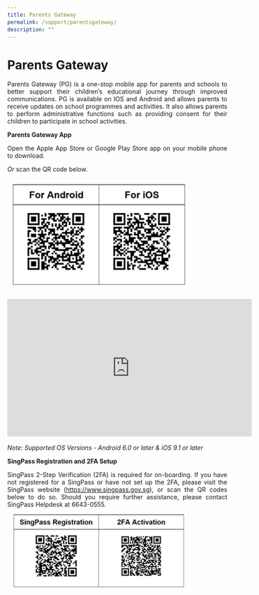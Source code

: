 ```yaml
---
title: Parents Gateway
permalink: /support/parentsgateway/
description: ""
---
```

<!---
<h1>Parents Gateway</h1>
<p>Parents Gateway (PG) is a one-stop mobile app for parents and schools to better support their children’s educational journey through improved communications. PG is available on IOS and Android and allows parents to receive updates on school programmes and activities. It also allows parents to perform administrative functions such as providing consent for their children to participate in school activities.
</p><p><strong>Parents Gateway App</strong></p>
<p>Open the Apple App Store or Google Play Store app on your mobile phone to download.</p>
<p><em>Or</em> scan the QR code below.</p>
<div><img style="width:400px; padding:10px" src="/images/parents_qrcode.png" alt="parents_qrcode.png"></div>
<br><div><iframe allowfullscreen="" allow="accelerometer; autoplay; clipboard-write; encrypted-media; gyroscope; picture-in-picture" frameborder="0" title="YouTube video player" src="https://www.youtube.com/embed/tW9jwyuovOo" height="315" width="560"></iframe></div>
<p><em>Note: Supported OS Versions - Android 6.0 or later &amp; iOS 9.1 or later<br></em></p>
<div>
<p><strong>SingPass Registration and 2FA Setup</strong></p>
<div>SingPass 2-Step Verification (2FA) is required for on-boarding. If you have not registered for a SingPass or have not set up the 2FA, please visit the SingPass website (<a href="https://www.singpass.gov.sg/" target="_blank" rel="noopener">https://www.singpass.gov.sg</a>), or scan the QR codes below to do so. Should you require further assistance, please contact SingPass Helpdesk at 6643-0555.</div>
</div>
<div><img style="width:400px; padding:10px;" src="/images/parents_qrcode_2.png" alt="parents_qrcode_2.png">
</div>
<div><strong>For more information:</strong></div>
<div>
<div>Click <a href="/files/Parents%20Gateway%20Presentation%20Slides%20for%2019%20Jan.pptx" target="_blank" rel="noopener"><u>here</u></a> for PG.</div>
<div>Click <a href="/files/Registering%20for%20SingPass.pdf" target="_blank" rel="noopener"><u>here</u></a> to register for SingPass.</div>
</div>
--->

<h1>Parents Gateway</h1>
<p align="justify">Parents Gateway (PG) is a one-stop mobile app for parents and schools to better support their children’s educational journey through improved communications. PG is available on IOS and Android and allows parents to receive updates on school programmes and activities. It also allows parents to perform administrative functions such as providing consent for their children to participate in school activities.</p>
    <p><strong>Parents Gateway App</strong></p>
    <p align="justify">Open the Apple App Store or Google Play Store app on your mobile phone to download.</p>
    <p align="justify"><em>Or</em> scan the QR code below.</p>
    <div><img alt="parents_qrcode.png" src="/images/parents_qrcode.png" style="width:400px; padding:10px"></div>
    <br>
    <div class="center">
        <iframe allowfullscreen="" allow="accelerometer; autoplay; clipboard-write; encrypted-media; gyroscope; picture-in-picture; web-share" frameborder="0" title="YouTube video player" src="https://www.youtube.com/embed/tW9jwyuovOo" height="315" width="560"></iframe>
    </div>
    <p align="justify"><em>Note: Supported OS Versions - Android 6.0 or later &amp; iOS 9.1 or later<br></em></p>
    <div>
        <p><strong>SingPass Registration and 2FA Setup</strong></p>
        <div align="justify">SingPass 2-Step Verification (2FA) is required for on-boarding. If you have not registered for a SingPass or have not set up the 2FA, please visit the SingPass website (<a rel="noopener" target="_blank" href="https://www.singpass.gov.sg/">https://www.singpass.gov.sg</a>), or scan the QR codes below to do so. Should you require further
            assistance, please contact SingPass Helpdesk at 6643-0555.</div>
    </div>
    <div><img alt="parents_qrcode_2.png" src="/images/parents_qrcode_2.png" style="width:400px; padding:10px;">
    </div>
